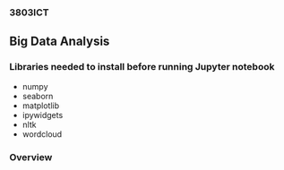 ### 3803ICT
## Big Data Analysis
### Libraries needed to install before running Jupyter notebook
* numpy
* seaborn
* matplotlib
* ipywidgets
* nltk
* wordcloud

### Overview

